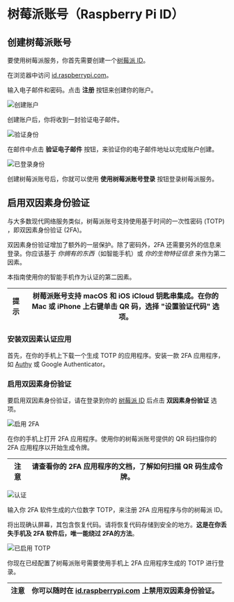 # 树莓派账号（Raspberry Pi ID）

## 创建树莓派账号

要使用树莓派服务，你首先需要创建一个[树莓派 ID](https://id.raspberrypi.com/)。

在浏览器中访问 [id.raspberrypi.com](https://id.raspberrypi.com/)。

输入电子邮件和密码。点击 **注册** 按钮来创建你的账户。

![创建账户](https://www.raspberrypi.com/documentation/services/images/create_account_identity.png?hash=b7d11456c6e8e284a9b5cd9b91e1de77)

创建账户后，你将收到一封验证电子邮件。

![验证身份](https://www.raspberrypi.com/documentation/services/images/verify_identity.png?hash=fae9bdb9ea173de1bb1175ce2eb6d51e)

在邮件中点击 **验证电子邮件** 按钮，来验证你的电子邮件地址以完成账户创建。

![已登录身份](https://www.raspberrypi.com/documentation/services/images/signed_in_identity.png?hash=75b76927f5b2e4cc641bfdbfc13b31d3)

创建树莓派账号后，你就可以使用 **使用树莓派账号登录** 按钮登录树莓派服务。

## 启用双因素身份验证

与大多数现代网络服务类似，树莓派账号支持使用基于时间的一次性密码 (TOTP) ，即双因素身份验证 (2FA)。

双因素身份验证增加了额外的一层保护。除了密码外，2FA 还需要另外的信息来登录。你应该基于 *你拥有的东西*（如智能手机）或 *你的生物特征信息* 来作为第二因素。

本指南使用你的智能手机作为认证的第二因素。

| 提示 | 树莓派账号支持 macOS 和 iOS iCloud 钥匙串集成。在你的 Mac 或 iPhone 上右键单击 QR 码，选择 "设置验证代码" 选项。 |
| ----- | ----------------------------------------------------------------------------------------------------------------------------------------------------------------- |

### 安装双因素认证应用

首先，在你的手机上下载一个生成 TOTP 的应用程序。安装一款 2FA 应用程序，如 [Authy](https://authy.com/) 或 Google Authenticator。

### 启用双因素身份验证

要启用双因素身份验证，请在登录到你的 [树莓派 ID](https://id.raspberrypi.com/) 后点击 **双因素身份验证** 选项。

![启用 2FA](https://www.raspberrypi.com/documentation/services/images/enable_2fa.png?hash=4d98c2191e3e389bd8a049dcb2585ca4)

在你的手机上打开 2FA 应用程序。使用你的树莓派账号提供的 QR 码扫描你的 2FA 应用程序以开始生成令牌。

| 注意 | 请查看你的 2FA 应用程序的文档，了解如何扫描 QR 码生成令牌。 |
| ------ | ----------------------------------------------------------------------------------------------- |

![认证](https://www.raspberrypi.com/documentation/services/images/authenticate.png?hash=cf3423489e85d64e8aeafd30eee67eb7)

输入你 2FA 软件生成的六位数字 TOTP，来注册 2FA 应用程序与你的树莓派 ID。

将出现确认屏幕，其包含恢复代码。请将恢复代码存储到安全的地方。**这是在你丢失手机及 2FA 软件后，唯一能绕过 2FA的方法**。

![已启用 TOTP](https://www.raspberrypi.com/documentation/services/images/totp_enabled.png?hash=b2448ab2aa08b20103aa24050e46497a)

你现在已经配置了树莓派账号需要使用手机上 2FA 应用程序生成的 TOTP 进行登录。

| 注意 | 你可以随时在 [id.raspberrypi.com](https://id.raspberrypi.com/) 上禁用双因素身份验证。 |
| ------ | --------------------------------------------------------------------------- |
